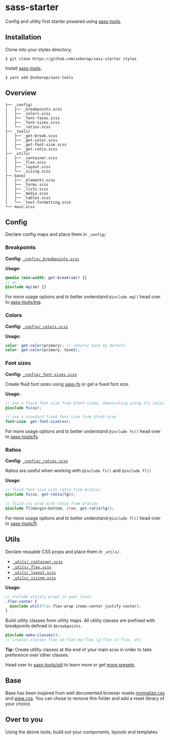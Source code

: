 # sass-starter

Config and utility first starter powered using [sass-tools](https://github.com/soberwp/sass-tools).

## Installation

Clone into your styles directory;

```shell
$ git clone https://github.com/soberwp/sass-starter styles
```

Install [sass-tools](https://github.com/soberwp/sass-tools);

```shell
$ yarn add @soberwp/sass-tools
```

## Overview

```shell
├── _config/
│   ├── _breakpoints.scss
│   ├── _colors.scss
│   ├── _font-faces.scss
│   ├── _font-sizes.scss
│   └── _ratios.scss
├── _tools/
│   ├── _get-break.scss
│   ├── _get-color.scss
│   ├── _get-font-size.scss
│   └── _get-ratio.scss
├── _utils/
│   ├── _container.scss
│   ├── _flex.scss
│   ├── _layout.scss
│   └── _sizing.scss
├── base/
│   ├── _elements.scss
│   ├── _forms.scss
│   ├── _lists.scss
│   ├── _media.scss
│   ├── _tables.scss
│   └── _text-formatting.scss
└── main.scss
```

## Config

Declare config maps and place them in `_config/`

### Breakpoints

**Config:** [`_config/_breakpoints.scss`](_config/_breakpoints.scss)

**Usage:**
```scss
@media (min-width: get-break(sm)) {}
// or
@include mq(sm) {}
```

For more usage options and to better understand `@include mq()` head over to [sass-tools/mq](https://github.com/soberwp/sass-tools/blob/master/.github/mq.md).

### Colors

**Config:** [`_config/_colors.scss`](_config/_colors.scss)

**Usage:**
```scss
color: get-color(primary); // returns base by default
color: get-color(primary, tone1);
```

### Font sizes

**Config:** [`_config/_font-sizes.scss`](_config/_font-sizes.scss)

Create fluid font sizes using [sass-fs](https://github.com/soberwp/sass-tools/blob/master/.github/fs.md) or get a fixed font size.

**Usage:**
```scss
// use a fluid font size from $font-sizes, downscaling using its ratio
@include fs(xx);

// use a standard fixed font size from $font-size
font-size: get-font-size(xx);
```

For more usage options and to better understand `@include fs()` head over to [sass-tools/fs](https://github.com/soberwp/sass-tools/blob/master/.github/fs.md).

### Ratios

**Config:** [`_config/_ratios.scss`](_config/_font-sizes.scss)

Ratios are useful when working with `@include fs()` and `@include fl()`

**Usage:**
```scss
// fluid font size with ratio from $ratios
@include fs(xx, get-ratio(lg));

// fluid css prop with ratio from $ratios
@include fl(margin-bottom, 2rem, get-ratio(lg));
```

For more usage options and to better understand `@include fl()` head over to [sass-tools/fl](https://github.com/soberwp/sass-tools/blob/master/.github/fl.md).

## Utils

Declare reusable CSS props and place them in `_utils/`. 

* [`_utils/_container.scss`](_utils/_container.scss)
* [`_utils/_flex.scss`](_utils/_flex.scss)
* [`_utils/_layout.scss`](_utils/_layout.scss)
* [`_utils/_sizing.scss`](_utils/_sizing.scss)

**Usage:**
```scss
// include utility props in your class
.flex-center {
  @include util(flex flex-wrap items-center justify-center);
}
```

Build utility classes from utility maps. All utility classes are prefixed with breakpoints defined in `$breakpoints`.

```scss
@include make-classes();
// creates classes flex sm:flex mq:flex lg:flex xl:flex, etc
```

**Tip:** Create utility classes at the end of your main.scss in order to take preference over other classes.

Head over to [sass-tools/util](https://github.com/soberwp/sass-tools/blob/master/.github/util.md) to learn more or get [more presets](https://github.com/soberwp/sass-tools/tree/master/util-presets).

## Base

Base has been inspired from well documented browser resets [normalize.css](https://github.com/necolas/normalize.css/) and [wipe.css](https://github.com/danilowoz/wipe.css). You can chose to remove this folder and add a reset library of your choice.

## Over to you

Using the above tools, build out your components, layouts and templates.
